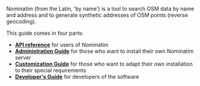 Nominatim (from the Latin, 'by name') is a tool to search OSM data by name and address and to generate synthetic addresses of OSM points (reverse geocoding).

This guide comes in four parts:

 * __[API reference](api/Overview.md)__ for users of Nominatim
 * __[Administration Guide](admin/Installation.md)__ for those who want
   to install their own Nominatim server
 * __[Customization Guide](customize/Overview.md)__ for those who want to
   adapt their own installation to their special requirements
 * __[Developer's Guide](develop/overview.md)__ for developers of the software
